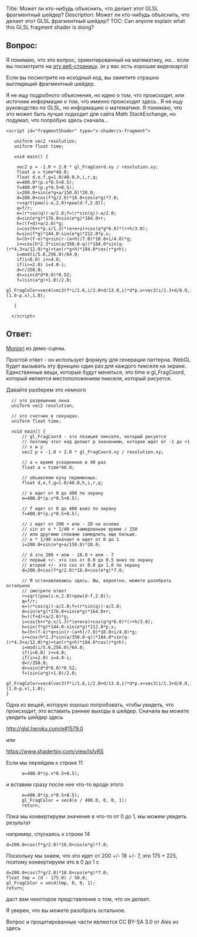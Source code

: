 Title: Может ли кто-нибудь объяснить, что делает этот GLSL фрагментный шейдер?
Description: Может ли кто-нибудь объяснить, что делает этот GLSL фрагментный шейдер?
TOC: Can anyone explain what this GLSL fragment shader is doing?

## Вопрос:

Я понимаю, что это вопрос, ориентированный на математику, но... если вы посмотрите на [эту веб-страницу](https://threejs.org/examples/?q=shader#webgl_shader). (и у вас есть хорошая видеокарта)

Если вы посмотрите на исходный код, вы заметите страшно выглядящий фрагментный шейдер.

Я не ищу подробного объяснения, но идею о том, что происходит, или источник информации о том, что именно происходит здесь.. Я не ищу руководство по GLSL, но информацию о математике. Я понимаю, что это может быть лучше подходит для сайта Math StackExchange, но подумал, что попробую здесь сначала...

    <script id="fragmentShader" type="x-shader/x-fragment">
    
       uniform vec2 resolution;
       uniform float time;
    
       void main() {
    
        vec2 p = -1.0 + 2.0 * gl_FragCoord.xy / resolution.xy;
        float a = time*40.0;
        float d,e,f,g=1.0/40.0,h,i,r,q;
        e=400.0*(p.x*0.5+0.5);
        f=400.0*(p.y*0.5+0.5);
        i=200.0+sin(e*g+a/150.0)*20.0;
        d=200.0+cos(f*g/2.0)*18.0+cos(e*g)*7.0;
        r=sqrt(pow(i-e,2.0)+pow(d-f,2.0));
        q=f/r;
        e=(r*cos(q))-a/2.0;f=(r*sin(q))-a/2.0;
        d=sin(e*g)*176.0+sin(e*g)*164.0+r;
        h=((f+d)+a/2.0)*g;
        i=cos(h+r*p.x/1.3)*(e+e+a)+cos(q*g*6.0)*(r+h/3.0);
        h=sin(f*g)*144.0-sin(e*g)*212.0*p.x;
        h=(h+(f-e)*q+sin(r-(a+h)/7.0)*10.0+i/4.0)*g;
        i+=cos(h*2.3*sin(a/350.0-q))*184.0*sin(q-(r*4.3+a/12.0)*g)+tan(r*g+h)*184.0*cos(r*g+h);
        i=mod(i/5.6,256.0)/64.0;
        if(i<0.0) i+=4.0;
        if(i>=2.0) i=4.0-i;
        d=r/350.0;
        d+=sin(d*d*8.0)*0.52;
        f=(sin(a*g)+1.0)/2.0;
        gl_FragColor=vec4(vec3(f*i/1.6,i/2.0+d/13.0,i)*d*p.x+vec3(i/1.3+d/8.0,i/2.0+d/18.0,i)*d*(1.0-p.x),1.0);
    
       }
    
      </script>

## Ответ:

[Monjori](http://www.pouet.net/prod.php?which=52761) из демо-сцены.

Простой ответ - он использует формулу для генерации паттерна. WebGL будет вызывать эту функцию один раз для каждого пикселя на экране. Единственные вещи, которые будут меняться, это time и gl_FragCoord, который является местоположением пикселя, который рисуется.

Давайте разберем это немного


      // это разрешение окна
      uniform vec2 resolution;

      // это счетчик в секундах.
      uniform float time;

      void main() {
          // gl_FragCoord - это позиция пикселя, который рисуется
          // поэтому этот код делает p значением, которое идет от -1 до +1 
          // x и y
          vec2 p = -1.0 + 2.0 * gl_FragCoord.xy / resolution.xy;

          // a = время ускоренное в 40 раз
          float a = time*40.0;

          // объявляем кучу переменных.
          float d,e,f,g=1.0/40.0,h,i,r,q;

          // e идет от 0 до 400 по экрану
          e=400.0*(p.x*0.5+0.5);

          // f идет от 0 до 400 вниз по экрану
          f=400.0*(p.y*0.5+0.5);

          // i идет от 200 + или - 20 на основе
          // sin от e * 1/40 + замедленное время / 150
          // или другими словами замедлить еще больше.
          // e * 1/40 означает e идет от 0 до 1
          i=200.0+sin(e*g+a/150.0)*20.0;

          // d это 200 + или - 18.0 + или - 7
          // первый +/- это cos от 0.0 до 0.5 вниз по экрану
          // второй +/- это cos от 0.0 до 1.0 по экрану
          d=200.0+cos(f*g/2.0)*18.0+cos(e*g)*7.0;

          // Я останавливаюсь здесь. Вы, вероятно, можете разобрать остальное
          // смотрите ответ
          r=sqrt(pow(i-e,2.0)+pow(d-f,2.0));
          q=f/r;
          e=(r*cos(q))-a/2.0;f=(r*sin(q))-a/2.0;
          d=sin(e*g)*176.0+sin(e*g)*164.0+r;
          h=((f+d)+a/2.0)*g;
          i=cos(h+r*p.x/1.3)*(e+e+a)+cos(q*g*6.0)*(r+h/3.0);
          h=sin(f*g)*144.0-sin(e*g)*212.0*p.x;
          h=(h+(f-e)*q+sin(r-(a+h)/7.0)*10.0+i/4.0)*g;
          i+=cos(h*2.3*sin(a/350.0-q))*184.0*sin(q-(r*4.3+a/12.0)*g)+tan(r*g+h)*184.0*cos(r*g+h);
          i=mod(i/5.6,256.0)/64.0;
          if(i<0.0) i+=4.0;
          if(i>=2.0) i=4.0-i;
          d=r/350.0;
          d+=sin(d*d*8.0)*0.52;
          f=(sin(a*g)+1.0)/2.0;
          gl_FragColor=vec4(vec3(f*i/1.6,i/2.0+d/13.0,i)*d*p.x+vec3(i/1.3+d/8.0,i/2.0+d/18.0,i)*d*(1.0-p.x),1.0);
    }

Одна из вещей, которую хорошо попробовать, чтобы увидеть, что происходит, это вставить ранние выходы в шейдер. Сначала вы можете увидеть шейдер здесь

http://glsl.heroku.com/e#1579.0

или

https://www.shadertoy.com/view/lsfyRS

Если мы перейдем к строке 11

          e=400.0*(p.x*0.5+0.5);

и вставим сразу после нее что-то вроде этого

          e=400.0*(p.x*0.5+0.5);
          gl_FragColor = vec4(e / 400.0, 0, 0, 1);
          return;

Пока мы конвертируем значение в что-то от 0 до 1, мы можем увидеть результат

например, спускаясь к строке 14

    d=200.0+cos(f*g/2.0)*18.0+cos(e*g)*7.0;

Поскольку мы знаем, что это идет от 200 +/- 18 +/- 7, это 175 + 225, поэтому конвертируем это в 0 до 1 с

    d=200.0+cos(f*g/2.0)*18.0+cos(e*g)*7.0;
    float tmp = (d - 175.0) / 50.0;
    gl_FragColor = vec4(tmp, 0, 0, 1);
    return;

даст вам некоторое представление о том, что он делает.

Я уверен, что вы можете разобрать остальное.

<div class="so">
  <div>Вопрос и процитированные части являются 
    CC BY-SA 3.0 от
    <a data-href="http://colab.codes/">Alex</a>
    из
    <a data-href="https://stackoverflow.com/questions/9151238">здесь</a>
  </div>
</div> 